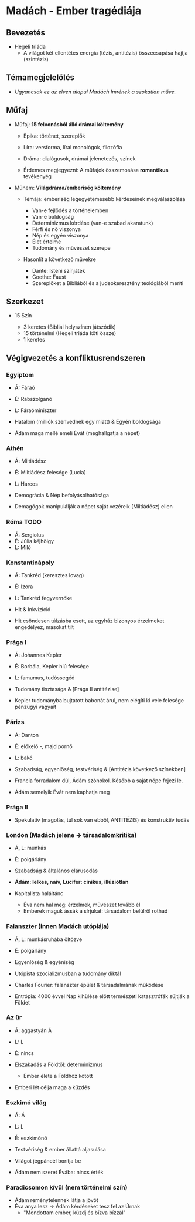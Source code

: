 # Madách - Ember tragédiája

## Bevezetés

- Hegeli triáda
  - A világot két ellentétes energia (tézis, antitézis) összecsapása hajtja (szintézis)

## Témamegjelelölés

- *Ugyancsak ez az elven alapul Madách Imrének a szokatlan műve.*

## Műfaj

- Műfaj: **15 felvonásból álló drámai költemény**

  - Epika: történet, szereplők
  - Líra: versforma, lírai monológok, filozófia
  - Dráma: dialógusok, drámai jelenetezés, színek

  - Érdemes megjegyezni: A műfajok összemosása **romantikus** tevékenyég

- Műnem: **Világdráma/emberiség költemény**

  - Témája: emberiség legegyetemesebb kérdéseinek megválaszolása

    - Van-e fejlődés a történelemben
    - Van-e boldogság
    - Determinizmus kérdése (van-e szabad akaratunk)
    - Férfi és nő viszonya
    - Nép és egyén viszonya
    - Élet értelme
    - Tudomány és művészet szerepe

  - Hasonlít a következő művekre
    - Dante: Isteni színjáték
    - Goethe: Faust
    - Szereplőket a Bibliából és a judeokeresztény teológiából meríti

## Szerkezet

- 15 Szín

  - 3 keretes (Bibliai helyszínen játszódik)
  - 15 történelmi (Hegeli triáda köti össze)
  - 1 keretes

## Végigvezetés a konfliktusrendszeren

### Egyiptom

- Á: Fáraó
- É: Rabszolganő
- L: Fáraóminiszter

- Hatalom (milliók szenvednek egy miatt) & Egyén boldogsága

- Ádám maga mellé emeli Évát (meghallgatja a népet)

### Athén

- Á: Miltiádész
- É: Miltiádész felesége (Lucia)
- L: Harcos

- Demográcia & Nép befolyásolhatósága

- Demagógok manipulálják a népet saját vezéreik (Miltiádész) ellen

### Róma TODO

- Á: Sergiolus
- É: Júlia kéjhölgy
- L: Miló

### Konstantinápoly

- Á: Tankréd (keresztes lovag)
- É: Izora
- L: Tankréd fegyvernöke

- Hit & Inkvizíció

- Hit csöndesen túlzásba esett, az egyház bizonyos érzelmeket engedélyez, másokat tilt

### Prága I

- Á: Johannes Kepler
- É: Borbála, Kepler hiú felesége
- L: famumus, tudóssegéd

- Tudomány tisztasága & [Prága II antitézise]

- Kepler tudományba bujtatott babonát árul, nem elégíti ki vele felesége pénzügyi vágyait

### Párizs

- Á: Danton
- É: előkelő -, majd pornő
- L: bakó

- Szabadság, egyenlőség, testvériség & [Antitézis következő színekben]

- Francia forradalom dúl, Ádám szónokol. Később a saját népe fejezi le.

- Ádám semelyik Évát nem kaphatja meg

### Prága II

- Spekulatív (magolás, túl sok van ebből, ANTITÉZIS) és konstruktív tudás

### London (Madách jelene -> társadalomkritika)

- Á, L: munkás
- É: polgárlány

- Szabadság & általános elárusodás

- **Ádám: lelkes, naiv, Lucifer: cinikus, illúziótlan**
- Kapitalista haláltánc

  - Éva nem hal meg: érzelmek, művészet tovább él
  - Emberek maguk ássák a sírjukat: társadalom belülről rothad

### Falanszter (innen Madách utópiája)

- Á, L: munkásruhába öltözve
- É: polgárlány

- Egyenlőség & egyéniség

- Utópista szocializmusban a tudomány diktál

- Charles Fourier: falanszter épület & társadalmának működése
- Entrópia: 4000 évvel Nap kihülése elött természeti katasztrófák sújtják a Földet

### Az űr

- Á: aggastyán Á
- L: L
- É: nincs

- Elszakadás a Földtől: determinizmus
  - Ember élete a Földhöz kötött

- Emberi lét célja maga a küzdés

### Eszkimó világ

- Á: Á
- L: L
- É: eszkimónő

- Testvériség & ember állattá aljasulása

- Világot jégpáncél borítja be

- Ádám nem szeret Évába: nincs érték

### Paradicsomon kívül (nem történelmi szín)

- Ádám reménytelennek látja a jövőt
- Éva anya lesz -> Ádám kérdéseket tesz fel az Úrnak
  - "Mondottam ember, küzdj és bízva bízzál"

